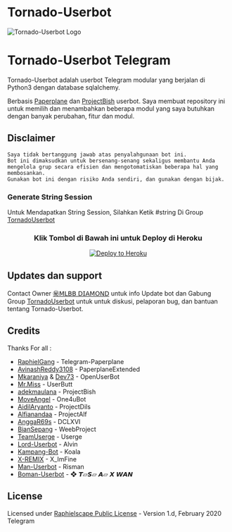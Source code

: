 # Tornado-Userbot
![Tornado-Userbot Logo](https://telegra.ph/file/d0b4513031fd141edbe93.jpg)

# Tornado-Userbot Telegram

Tornado-Userbot adalah userbot Telegram modular yang berjalan di Python3 dengan database sqlalchemy.

Berbasis [Paperplane](https://github.com/RaphielGang/Telegram-UserBot) dan [ProjectBish](https://github.com/adekmaulana/ProjectBish) userbot.
Saya membuat repository ini untuk memilih dan menambahkan beberapa modul yang saya butuhkan dengan banyak perubahan, fitur dan modul.

## Disclaimer

```
Saya tidak bertanggung jawab atas penyalahgunaan bot ini.
Bot ini dimaksudkan untuk bersenang-senang sekaligus membantu Anda
mengelola grup secara efisien dan mengotomatiskan beberapa hal yang membosankan.
Gunakan bot ini dengan risiko Anda sendiri, dan gunakan dengan bijak.
```

### Generate String Session
Untuk Mendapatkan String Session, Silahkan Ketik #string 
Di Group [TornadoUserbot](https://t.me/TornadoUserbot)

<h3 align="center">Klik Tombol di Bawah ini untuk Deploy di Heroku</h3>
<p align="center"><a href="https://dashboard.heroku.com/new?template=https://github.com/Bomansyah/Tornado-Userbot"><img src="https://www.herokucdn.com/deploy/button.png" alt="Deploy to Heroku" target="_blank"/></a></p>

## Updates dan support

Contact Owner [㊙𝖬𝖫𝖡𝖡 𝖣𝖨𝖠𝖬𝖮𝖭𝖣](https://t.me/MobileLegends_Diamond) untuk info Update bot dan Gabung Group [TornadoUserbot](https://t.me/TornadoUserbot) untuk untuk diskusi, pelaporan bug, dan bantuan tentang Tornado-Userbot.

## Credits
Thanks For all :
*   [RaphielGang](https://github.com/RaphielGang) - Telegram-Paperplane
*   [AvinashReddy3108](https://github.com/AvinashReddy3108) - PaperplaneExtended
*   [Mkaraniya](https://github.com/mkaraniya) & [Dev73](https://github.com/Devp73) - OpenUserBot
*   [Mr.Miss](https://github.com/keselekpermen69) - UserButt
*   [adekmaulana](https://github.com/adekmaulana) - ProjectBish
*   [MoveAngel](https://github.com/MoveAngel) - One4uBot
*   [AidilAryanto](https://github.com/aidilaryanto) - ProjectDils 
*   [Alfianandaa](https://github.com/alfianandaa/ProjectAlf) - ProjectAlf
*   [AnggaR69s](https://github.com/GengKapak/DCLXVI) - DCLXVI
*   [BianSepang](https://github.com/BianSepang/WeebProject) - WeebProject
*   [TeamUserge](https://github.com/UsergeTeam/Userge) - Userge
*   [Lord-Userbot](https://github.com/Zora24/Lord-Userbot) - Alvin
*   [Kampang-Bot](https://github.com/ManusiaRakitan/Kampang-Bot) - Koala
*   [X-REMIX](https://github.com/ximfine) -  X_ImFine
*   [Man-Userbot](https://github.com/mrismanaziz/Man-Userbot) -  Risman
*   [Boman-Userbot](https://github.com/Bomansyah/Boman-Userbot) - ❖ 𝙏▱𝙎▱ 𝘼▱ 𝙓 𝙒𝘼𝙉

## License
Licensed under [Raphielscape Public License](https://github.com/mrismanaziz/Man-Userbot/blob/Man-Userbot/LICENSE) - Version 1.d, February 2020
 Telegram
